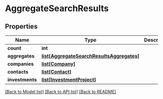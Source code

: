 # AggregateSearchResults

## Properties
Name | Type | Description | Notes
------------ | ------------- | ------------- | -------------
**count** | **int** |  | 
**aggregates** | [**list[AggregateSearchResultsAggregates]**](AggregateSearchResultsAggregates.md) |  | 
**companies** | [**list[Company]**](Company.md) |  | [optional] 
**contacts** | [**list[Contact]**](Contact.md) |  | [optional] 
**investments** | [**list[InvestmentProject]**](InvestmentProject.md) |  | [optional] 

[[Back to Model list]](../README.md#documentation-for-models) [[Back to API list]](../README.md#documentation-for-api-endpoints) [[Back to README]](../README.md)


